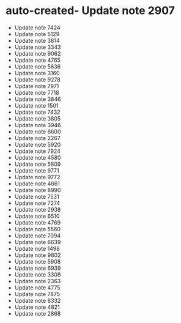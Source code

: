 # auto-created- Update note 2907
- Update note 7424
- Update note 5129
- Update note 3814
- Update note 3343
- Update note 9062
- Update note 4765
- Update note 5636
- Update note 3160
- Update note 9278
- Update note 7971
- Update note 7718
- Update note 3846
- Update note 1501
- Update note 7432
- Update note 3805
- Update note 3946
- Update note 8600
- Update note 2267
- Update note 5920
- Update note 7924
- Update note 4580
- Update note 5809
- Update note 9771
- Update note 9772
- Update note 4661
- Update note 8990
- Update note 7531
- Update note 7274
- Update note 2938
- Update note 6510
- Update note 4769
- Update note 5560
- Update note 7094
- Update note 6639
- Update note 1498
- Update note 9802
- Update note 5908
- Update note 6939
- Update note 3308
- Update note 2363
- Update note 4775
- Update note 7875
- Update note 8332
- Update note 4821
- Update note 2868
